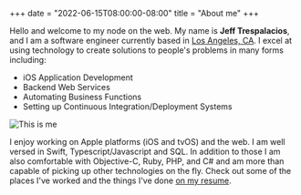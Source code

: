 +++
date = "2022-06-15T08:00:00-08:00"
title = "About me"
+++

Hello and welcome to my node on the web. My name is **Jeff Trespalacios**, and I am a software engineer currently based in [Los Angeles, CA](https://maps.apple.com/?address=Los+Angeles,+CA). I excel at using technology to create solutions to people's problems in many forms including:

- iOS Application Development
- Backend Web Services
- Automating Business Functions
- Setting up Continuous Integration/Deployment Systems

![This is me][1]

I enjoy working on Apple platforms (iOS and tvOS) and the web. I am well versed in Swift, Typescript/Javascript and SQL. In addition to those I am also comfortable with Objective-C, Ruby, PHP, and C# and am more than capable of picking up other technologies on the fly. Check out some of the places I've worked and the things I've done [on my resume](/resume).

[1]: https://www.gravatar.com/avatar/c19b54255928bccecef5f193cd9f6be6?s=200
